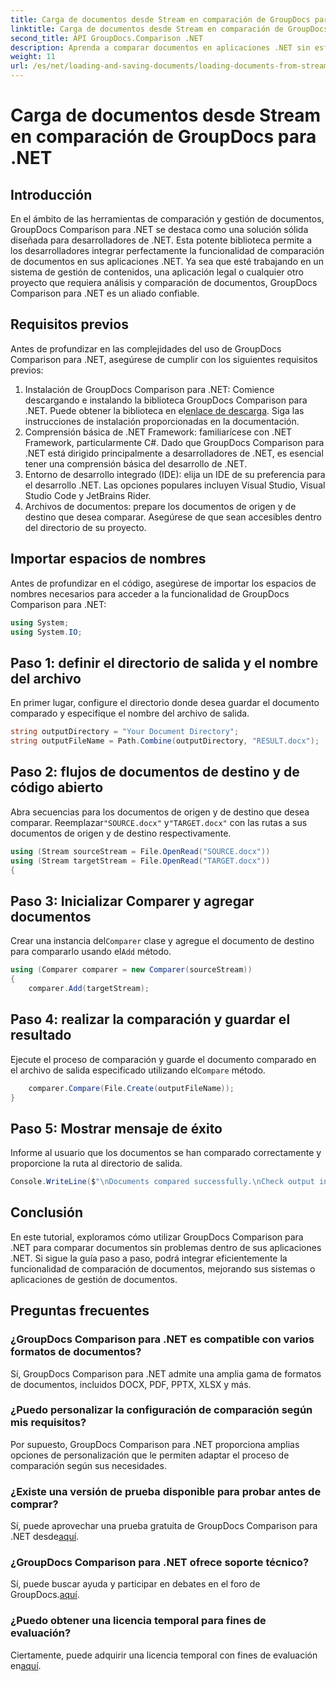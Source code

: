 ```yaml
---
title: Carga de documentos desde Stream en comparación de GroupDocs para .NET
linktitle: Carga de documentos desde Stream en comparación de GroupDocs para .NET
second_title: API GroupDocs.Comparison .NET
description: Aprenda a comparar documentos en aplicaciones .NET sin esfuerzo utilizando GroupDocs Comparison, una potente biblioteca .NET.
weight: 11
url: /es/net/loading-and-saving-documents/loading-documents-from-stream/
---
```


# Carga de documentos desde Stream en comparación de GroupDocs para .NET

## Introducción
En el ámbito de las herramientas de comparación y gestión de documentos, GroupDocs Comparison para .NET se destaca como una solución sólida diseñada para desarrolladores de .NET. Esta potente biblioteca permite a los desarrolladores integrar perfectamente la funcionalidad de comparación de documentos en sus aplicaciones .NET. Ya sea que esté trabajando en un sistema de gestión de contenidos, una aplicación legal o cualquier otro proyecto que requiera análisis y comparación de documentos, GroupDocs Comparison para .NET es un aliado confiable.
## Requisitos previos
Antes de profundizar en las complejidades del uso de GroupDocs Comparison para .NET, asegúrese de cumplir con los siguientes requisitos previos:
1.  Instalación de GroupDocs Comparison para .NET: Comience descargando e instalando la biblioteca GroupDocs Comparison para .NET. Puede obtener la biblioteca en el[enlace de descarga](https://releases.groupdocs.com/comparison/net/). Siga las instrucciones de instalación proporcionadas en la documentación.
2. Comprensión básica de .NET Framework: familiarícese con .NET Framework, particularmente C#. Dado que GroupDocs Comparison para .NET está dirigido principalmente a desarrolladores de .NET, es esencial tener una comprensión básica del desarrollo de .NET.
3. Entorno de desarrollo integrado (IDE): elija un IDE de su preferencia para el desarrollo .NET. Las opciones populares incluyen Visual Studio, Visual Studio Code y JetBrains Rider.
4. Archivos de documentos: prepare los documentos de origen y de destino que desea comparar. Asegúrese de que sean accesibles dentro del directorio de su proyecto.

## Importar espacios de nombres
Antes de profundizar en el código, asegúrese de importar los espacios de nombres necesarios para acceder a la funcionalidad de GroupDocs Comparison para .NET:
```csharp
using System;
using System.IO;
```
## Paso 1: definir el directorio de salida y el nombre del archivo
En primer lugar, configure el directorio donde desea guardar el documento comparado y especifique el nombre del archivo de salida.
```csharp
string outputDirectory = "Your Document Directory";
string outputFileName = Path.Combine(outputDirectory, "RESULT.docx");
```
## Paso 2: flujos de documentos de destino y de código abierto
 Abra secuencias para los documentos de origen y de destino que desea comparar. Reemplazar`"SOURCE.docx"` y`"TARGET.docx"` con las rutas a sus documentos de origen y de destino respectivamente.
```csharp
using (Stream sourceStream = File.OpenRead("SOURCE.docx"))
using (Stream targetStream = File.OpenRead("TARGET.docx"))
{
```
## Paso 3: Inicializar Comparer y agregar documentos
 Crear una instancia del`Comparer` clase y agregue el documento de destino para compararlo usando el`Add` método.
```csharp
using (Comparer comparer = new Comparer(sourceStream))
{
    comparer.Add(targetStream);
```
## Paso 4: realizar la comparación y guardar el resultado
 Ejecute el proceso de comparación y guarde el documento comparado en el archivo de salida especificado utilizando el`Compare` método.
```csharp
    comparer.Compare(File.Create(outputFileName));
}
```
## Paso 5: Mostrar mensaje de éxito
Informe al usuario que los documentos se han comparado correctamente y proporcione la ruta al directorio de salida.
```csharp
Console.WriteLine($"\nDocuments compared successfully.\nCheck output in {outputDirectory}.");
```

## Conclusión
En este tutorial, exploramos cómo utilizar GroupDocs Comparison para .NET para comparar documentos sin problemas dentro de sus aplicaciones .NET. Si sigue la guía paso a paso, podrá integrar eficientemente la funcionalidad de comparación de documentos, mejorando sus sistemas o aplicaciones de gestión de documentos.
## Preguntas frecuentes
### ¿GroupDocs Comparison para .NET es compatible con varios formatos de documentos?
Sí, GroupDocs Comparison para .NET admite una amplia gama de formatos de documentos, incluidos DOCX, PDF, PPTX, XLSX y más.
### ¿Puedo personalizar la configuración de comparación según mis requisitos?
Por supuesto, GroupDocs Comparison para .NET proporciona amplias opciones de personalización que le permiten adaptar el proceso de comparación según sus necesidades.
### ¿Existe una versión de prueba disponible para probar antes de comprar?
 Sí, puede aprovechar una prueba gratuita de GroupDocs Comparison para .NET desde[aquí](https://releases.groupdocs.com/).
### ¿GroupDocs Comparison para .NET ofrece soporte técnico?
Sí, puede buscar ayuda y participar en debates en el foro de GroupDocs.[aquí](https://forum.groupdocs.com/c/comparison/12).
### ¿Puedo obtener una licencia temporal para fines de evaluación?
 Ciertamente, puede adquirir una licencia temporal con fines de evaluación en[aquí](https://purchase.groupdocs.com/temporary-license/).
